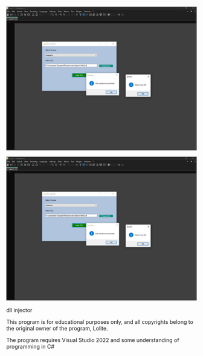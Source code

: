 ![وصف الصورة](https://github.com/Lolite-go/DLLInjector/blob/main/Capture.PNG)

![وصف الصورة](https://github.com/Lolite-go/DLLInjector/blob/main/Capture.PNG)



dll injector 


This program is for educational purposes only, and all copyrights belong to the original owner of the program, Lolite. 



The program requires Visual Studio 2022 and some understanding of programming in C#

